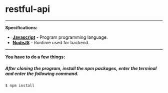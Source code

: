 # restful-api
---
__Specifications:__
- __[Javascript](https://www.javascript.com/)__ - Program programming language.
- __[NodeJS](https://nodejs.org/en)__ - Runtime used for backend.
---
__You have to do a few things:__
##### After cloning the program, install the npm packages, enter the terminal and enter the following command.
```
$ npm install
```
